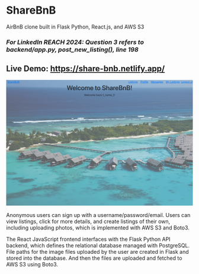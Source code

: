 # ShareBnB
AirBnB clone built in Flask Python, React.js, and AWS S3

### ***For LinkedIn REACH 2024: Question 3 refers to backend/app.py, post_new_listing(), line 198***

## Live Demo: https://share-bnb.netlify.app/
![ShareBnB homepage](./homepage-screenshot.png "ShareBnB")

Anonymous users can sign up with a username/password/email. 
Users can view listings, click for more details, and create listings of their own, including uploading photos, which is implemented with AWS S3 and Boto3.  

The React JavaScript frontend interfaces with the Flask Python API backend, which defines the relational database managed with PostgreSQL. 
File paths for the image files uploaded by the user are created in Flask and stored into the database. And then the files are uploaded and fetched to AWS S3 using Boto3.

